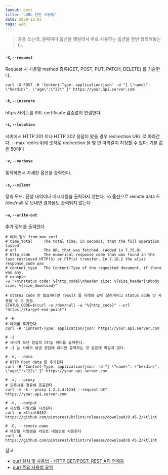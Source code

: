 ```yaml
---
layout: post
title: "cURL 간단 사용법"
date: 2020-11-03
tags: web
---
```


> 종종 쓰는데, 쓸때마다 옵션을 헷갈려서 주로 사용하는 옵션을 한번 정리해놓는다.

#### `-X`, `--request`
Request 시 사용할 method 종류(GET, POST, PUT, PATCH, DELETE) 를 기술한다.
``` shell
curl -X POST -H 'Content-Type: application/json' -d "{ \"name\": \"herdin\", \"age\":\"22\" }" https://your.api.server.com
```

#### `-k`, `--insecure`
https 사이트를 SSL certificate 검증없이 연결한다.

#### `-L`, `--location`
서버에서 HTTP 301 이나 HTTP 302 응답이 왔을 경우 redirection URL 로 따라간다.
--max-redirs 뒤에 숫자로 redirection 을 몇 번 따라갈지 지정할 수 있다. 기본 값은 50이다

#### `-v`, `--verbose`
동작하면서 자세한 옵션을 출력한다.

#### `-s`, `--silent`
정숙 모드. 진행 내역이나 메시지등을 출력하지 않는다. -o 옵션으로 remote data 도 /dev/null 로 보내면 결과물도 출력되지 않는다

#### `-w`, `--write-out`
추가 정보를 출력한다

``` shell
# 여러 정보 from man curl
# time_total     The total time, in seconds, that the full operation lasted.
# url            The URL that was fetched. (Added in 7.75.0)
# http_code      The numerical response code that was found in the last retrieved HTTP(S) or FTP(s) transfer. In 7.18.2 the alias response_code was 
# content_type   The Content-Type of the requested document, if there was any.
# example
-w "\n\nstatus code: %{http_code}\nheader size: %{size_header}\nbody size: %{size_download}"

# status code 만 필요하다면 result 를 아래와 같이 날려버리고 status code 만 사용할 수 도 있음.
STATUS_CODE=$(curl -o /dev/null -w "%{http_code}" --url "https://target-end-point")
```

``` shell
# -H
# 헤더를 추가한다
curl -H 'Content-Type: application/json' https://your.api.server.com

# -i
# 서버가 보낸 응답의 http 헤더를 출력한다.
# -I 는 서버가 보낸 응답에 헤더만 출력하는 것 같은데 확실치 않다.

# -d, --data
# HTTP Post data 를 추가한다
curl -H 'Content-Type: application/json' -d "{ \"name\": \"herdin\", \"age\":\"22\" }" https://your.api.server.com

# -x, --proxy
# 프록시를 경유해 호출한다 
curl -v -k --proxy 1.2.3.4:1234 --request GET https://your.api.server.com

# -o, --output
# 저장될 파일명을 지정한다
curl -o ktlint0452 https://github.com/pinterest/ktlint/releases/download/0.45.2/ktlint

# -O, --remote-name
# 저장될 파일명을 리모트 네임으로 사용한다
curl -O https://github.com/pinterest/ktlint/releases/download/0.45.2/ktlint
```

참고
- [curl 설치 및 사용법 - HTTP GET/POST, REST API 연계등](https://www.lesstif.com/software-architect/curl-http-get-post-rest-api-14745703.html)
- [curl 주요 사용법 요약](https://www.lesstif.com/software-architect/curl-91947158.html)
